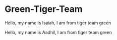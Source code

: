 # Green-Tiger-Team
Hello, my name is Isaiah, I am from tiger team green


Hello, my name is Aadhil, I am from tiger team green
